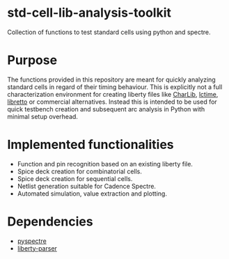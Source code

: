 # std-cell-lib-analysis-toolkit
Collection of functions to test standard cells using python and spectre.

# Purpose

The functions provided in this repository are meant for quickly analyzing 
standard cells in regard of their timing behaviour. This is explicitly not
a full characterization environment for creating liberty files like [CharLib](https://github.com/stineje/CharLib), 
[lctime](https://codeberg.org/librecell/lctime), [libretto](https://github.com/snishizawa/libretto) 
or commercial alternatives. Instead this is intended to be used for
quick testbench creation and subsequent arc analysis in Python with minimal
setup overhead.

# Implemented functionalities

- Function and pin recognition based on an existing liberty file.
- Spice deck creation for combinatorial cells.
- Spice deck creation for sequential cells.
- Netlist generation suitable for Cadence Spectre.
- Automated simulation, value extraction and plotting.


# Dependencies

- [pyspectre](https://github.com/AugustUnderground/pyspectre)
- [liberty-parser](https://codeberg.org/tok/liberty-parser)
